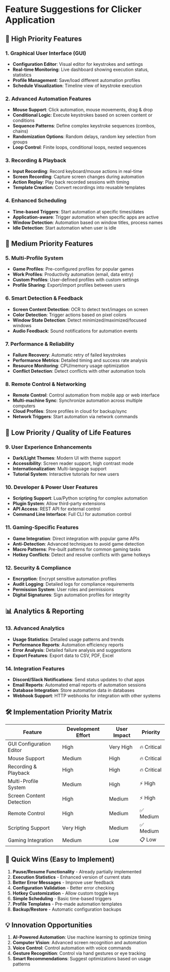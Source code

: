 # Feature Suggestions for Clicker Application

## 🎯 **High Priority Features**

### 1. **Graphical User Interface (GUI)**
- **Configuration Editor**: Visual editor for keystrokes and settings
- **Real-time Monitoring**: Live dashboard showing execution status, statistics
- **Profile Management**: Save/load different automation profiles
- **Schedule Visualization**: Timeline view of keystroke execution

### 2. **Advanced Automation Features**
- **Mouse Support**: Click automation, mouse movements, drag & drop
- **Conditional Logic**: Execute keystrokes based on screen content or conditions
- **Sequence Patterns**: Define complex keystroke sequences (combos, chains)
- **Randomization Options**: Random delays, random key selection from groups
- **Loop Control**: Finite loops, conditional loops, nested sequences

### 3. **Recording & Playback**
- **Input Recording**: Record keyboard/mouse actions in real-time
- **Screen Recording**: Capture screen changes during automation
- **Action Replay**: Play back recorded sessions with timing
- **Template Creation**: Convert recordings into reusable templates

### 4. **Enhanced Scheduling**
- **Time-based Triggers**: Start automation at specific times/dates
- **Application-aware**: Trigger automation when specific apps are active
- **Window Detection**: Automation based on window titles, process names
- **Idle Detection**: Start automation when user is idle

## 🔧 **Medium Priority Features**

### 5. **Multi-Profile System**
- **Game Profiles**: Pre-configured profiles for popular games
- **Work Profiles**: Productivity automation (email, data entry)
- **Custom Profiles**: User-defined profiles with custom settings
- **Profile Sharing**: Export/import profiles between users

### 6. **Smart Detection & Feedback**
- **Screen Content Detection**: OCR to detect text/images on screen
- **Color Detection**: Trigger actions based on pixel colors
- **Window State Detection**: Detect minimized/maximized/focused windows
- **Audio Feedback**: Sound notifications for automation events

### 7. **Performance & Reliability**
- **Failure Recovery**: Automatic retry of failed keystrokes
- **Performance Metrics**: Detailed timing and success rate analysis
- **Resource Monitoring**: CPU/memory usage optimization
- **Conflict Detection**: Detect conflicts with other automation tools

### 8. **Remote Control & Networking**
- **Remote Control**: Control automation from mobile app or web interface
- **Multi-machine Sync**: Synchronize automation across multiple computers
- **Cloud Profiles**: Store profiles in cloud for backup/sync
- **Network Triggers**: Start automation via network commands

## 🎨 **Low Priority / Quality of Life Features**

### 9. **User Experience Enhancements**
- **Dark/Light Themes**: Modern UI with theme support
- **Accessibility**: Screen reader support, high contrast mode
- **Internationalization**: Multi-language support
- **Tutorial System**: Interactive tutorials for new users

### 10. **Developer & Power User Features**
- **Scripting Support**: Lua/Python scripting for complex automation
- **Plugin System**: Allow third-party extensions
- **API Access**: REST API for external control
- **Command Line Interface**: Full CLI for automation control

### 11. **Gaming-Specific Features**
- **Game Integration**: Direct integration with popular game APIs
- **Anti-Detection**: Advanced techniques to avoid game detection
- **Macro Patterns**: Pre-built patterns for common gaming tasks
- **Hotkey Conflicts**: Detect and resolve conflicts with game hotkeys

### 12. **Security & Compliance**
- **Encryption**: Encrypt sensitive automation profiles
- **Audit Logging**: Detailed logs for compliance requirements
- **Permission System**: User roles and permissions
- **Digital Signatures**: Sign automation profiles for integrity

## 📊 **Analytics & Reporting**

### 13. **Advanced Analytics**
- **Usage Statistics**: Detailed usage patterns and trends
- **Performance Reports**: Automation efficiency reports
- **Error Analysis**: Detailed failure analysis and suggestions
- **Export Features**: Export data to CSV, PDF, Excel

### 14. **Integration Features**
- **Discord/Slack Notifications**: Send status updates to chat apps
- **Email Reports**: Automated email reports of automation sessions
- **Database Integration**: Store automation data in databases
- **Webhook Support**: HTTP webhooks for integration with other systems

## 🛠 **Implementation Priority Matrix**

| Feature | Development Effort | User Impact | Priority |
|---------|-------------------|-------------|----------|
| GUI Configuration Editor | High | Very High | 🔥 Critical |
| Mouse Support | Medium | High | 🔥 Critical |
| Recording & Playback | High | High | 🔥 Critical |
| Multi-Profile System | Medium | High | ⚡ High |
| Screen Content Detection | High | Medium | ⚡ High |
| Remote Control | High | Medium | ✅ Medium |
| Scripting Support | Very High | Medium | ✅ Medium |
| Gaming Integration | Medium | Low | 📋 Low |

## 🎯 **Quick Wins (Easy to Implement)**

1. **Pause/Resume Functionality** - Already partially implemented
2. **Execution Statistics** - Enhanced version of current stats
3. **Better Error Messages** - Improve user feedback
4. **Configuration Validation** - Better error checking
5. **Hotkey Customization** - Allow custom toggle keys
6. **Simple Scheduling** - Basic time-based triggers
7. **Profile Templates** - Pre-made automation templates
8. **Backup/Restore** - Automatic configuration backups

## 💡 **Innovation Opportunities**

1. **AI-Powered Automation**: Use machine learning to optimize timing
2. **Computer Vision**: Advanced screen recognition and automation
3. **Voice Control**: Control automation with voice commands
4. **Gesture Recognition**: Control via hand gestures or eye tracking
5. **Smart Recommendations**: Suggest optimizations based on usage patterns 